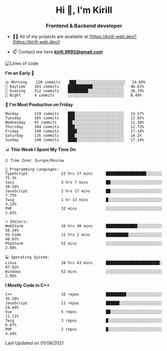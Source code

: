 <h1 align="center">Hi 👋, I'm Kirill</h1>
<h3 align="center">Frontend & Backend developer</h3>

- 👨‍💻 All of my projects are available at [https://kirill-web.dev/](https://kirill-web.dev/)

- 📫 Contact me here **kirill.9992@gmail.com**











<!--START_SECTION:waka-->
![Lines of code](https://img.shields.io/badge/From%20Hello%20World%20I%27ve%20Written-150256%20lines%20of%20code-blue)

**I'm an Early 🐤** 

```text
🌞 Morning    120 commits    ███░░░░░░░░░░░░░░░░░░░░░░   14.69% 
🌆 Daytime    381 commits    ███████████░░░░░░░░░░░░░░   46.63% 
🌃 Evening    312 commits    █████████░░░░░░░░░░░░░░░░   38.19% 
🌙 Night      4 commits      ░░░░░░░░░░░░░░░░░░░░░░░░░   0.49%

```
📅 **I'm Most Productive on Friday** 

```text
Monday       119 commits    ███░░░░░░░░░░░░░░░░░░░░░░   14.57% 
Tuesday      105 commits    ███░░░░░░░░░░░░░░░░░░░░░░   12.85% 
Wednesday    93 commits     ██░░░░░░░░░░░░░░░░░░░░░░░   11.38% 
Thursday     104 commits    ███░░░░░░░░░░░░░░░░░░░░░░   12.73% 
Friday       140 commits    ████░░░░░░░░░░░░░░░░░░░░░   17.14% 
Saturday     116 commits    ███░░░░░░░░░░░░░░░░░░░░░░   14.2% 
Sunday       140 commits    ████░░░░░░░░░░░░░░░░░░░░░   17.14%

```


📊 **This Week I Spent My Time On** 

```text
⌚︎ Time Zone: Europe/Moscow

💬 Programming Languages: 
TypeScript               22 hrs 17 mins      ██████████████████░░░░░░░   75.3% 
Sass                     3 hrs 7 mins        ██░░░░░░░░░░░░░░░░░░░░░░░   10.54% 
JavaScript               2 hrs 17 mins       ██░░░░░░░░░░░░░░░░░░░░░░░   7.75% 
Twig                     1 hr 13 mins        █░░░░░░░░░░░░░░░░░░░░░░░░   4.13% 
PHP                      32 mins             ░░░░░░░░░░░░░░░░░░░░░░░░░   1.83%

🔥 Editors: 
WebStorm                 16 hrs 40 mins      ██████████████░░░░░░░░░░░   56.34% 
VS Code                  12 hrs 2 mins       ██████████░░░░░░░░░░░░░░░   40.67% 
PhpStorm                 52 mins             ░░░░░░░░░░░░░░░░░░░░░░░░░   2.98%

💻 Operating System: 
Linux                    28 hrs 43 mins      ████████████████████████░   97.02% 
Windows                  52 mins             ░░░░░░░░░░░░░░░░░░░░░░░░░   2.98%

```

**I Mostly Code in C++** 

```text
C++                      16 repos            █████████░░░░░░░░░░░░░░░░   35.56% 
JavaScript               11 repos            ██████░░░░░░░░░░░░░░░░░░░   24.44% 
Vue                      5 repos             ██░░░░░░░░░░░░░░░░░░░░░░░   11.11% 
Twig                     3 repos             █░░░░░░░░░░░░░░░░░░░░░░░░   6.67% 
PHP                      2 repos             █░░░░░░░░░░░░░░░░░░░░░░░░   4.44%

```



 Last Updated on 01/08/2021
<!--END_SECTION:waka-->
